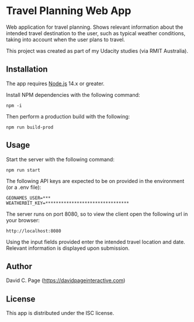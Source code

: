 # Travel Planning Web App

Web application for travel planning. Shows relevant information about the intended travel destination to the user, such as typical weather conditions, taking into account when the user plans to travel.

This project was created as part of my Udacity studies (via RMIT Australia).

## Installation

The app requires [Node.js](https://nodejs.org/en/) 14.x or greater.

Install NPM dependencies with the following command:

    npm -i

Then perform a production build with the following:

    npm run build-prod

## Usage

Start the server with the following command:

    npm run start


The following API keys are expected to be on provided in the environment (or a .env file):

    GEONAMES_USER=***
    WEATHERBIT_KEY=********************************

The server runs on port 8080, so to view the client open the following url in your browser:

    http://localhost:8080

Using the input fields provided enter the intended travel location and date. Relevant information is displayed upon submission.

## Author

David C. Page (https://davidpageinteractive.com)

## License

This app is distributed under the ISC license.
